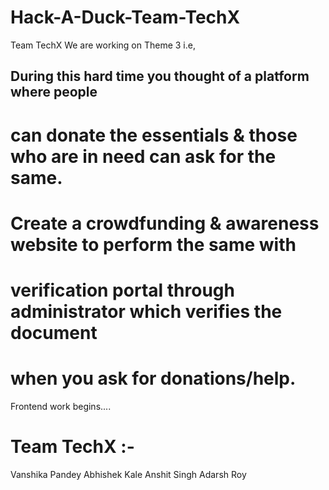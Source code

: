 # Hack-A-Duck-Team-TechX
Team TechX
We are working on Theme 3 i.e,
## During this hard time you thought of a platform where people
#  can donate the essentials & those who are in need can ask for the same.
# Create a crowdfunding & awareness website to perform the same with
# verification portal through administrator which verifies the document
# when you ask for donations/help.

Frontend work begins....
# Team TechX :-
Vanshika Pandey 
Abhishek Kale
Anshit Singh
Adarsh Roy
